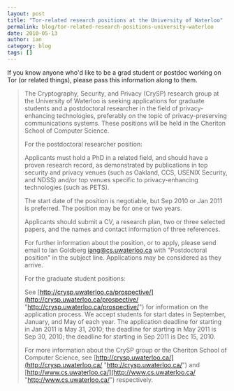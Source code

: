```yaml
---
layout: post
title: "Tor-related research positions at the University of Waterloo"
permalink: blog/tor-related-research-positions-university-waterloo
date: 2010-05-13
author: ian
category: blog
tags: []
---
```


If you know anyone who'd like to be a grad student or postdoc working on Tor (or related things), please pass this information along to them.

> The Cryptography, Security, and Privacy (CrySP) research group at the University of Waterloo is seeking applications for graduate students and a postdoctoral researcher in the field of privacy-enhancing technologies, preferably on the topic of privacy-preserving communications systems. These positions will be held in the Cheriton School of Computer Science.
>
> For the postdoctoral researcher position:
>
> Applicants must hold a PhD in a related field, and should have a proven research record, as demonstrated by publications in top security and privacy venues (such as Oakland, CCS, USENIX Security, and NDSS) and/or top venues specific to privacy-enhancing technologies (such as PETS).
>
> The start date of the position is negotiable, but Sep 2010 or Jan 2011 is preferred. The position may be for one or two years.
>
> Applicants should submit a CV, a research plan, two or three selected papers, and the names and contact information of three references.
>
> For further information about the position, or to apply, please send email to Ian Goldberg <iang@cs.uwaterloo.ca> with "Postdoctoral position" in the subject line. Applications may be considered as they arrive.
>
> For the graduate student positions:
>
> See [http://crysp.uwaterloo.ca/prospective/](http://crysp.uwaterloo.ca/prospective/ "http://crysp.uwaterloo.ca/prospective/") for information on the application process. We accept students for start dates in September, January, and May of each year. The application deadline for starting in Jan 2011 is May 31, 2010; the deadline for starting in May 2011 is Sep 30, 2010; the deadline for starting in Sep 2011 is Dec 15, 2010.
>
> For more information about the CrySP group or the Cheriton School of Computer Science, see [http://crysp.uwaterloo.ca/](http://crysp.uwaterloo.ca/ "http://crysp.uwaterloo.ca/") and [http://www.cs.uwaterloo.ca/](http://www.cs.uwaterloo.ca/ "http://www.cs.uwaterloo.ca/") respectively.
